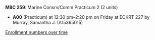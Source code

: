 **MBC 259**: Marine Consrv/Comm Practicum 2 (2 units)

- **A00** (Practicum) at 12:30 pm–2:20 pm on Friday at ECKRT 227 by Murray, Samantha J. (A15365015)

[Enrollment numbers over time](./MBC259.tsv)
